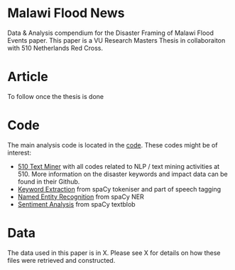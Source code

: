 # Malawi Flood News

Data & Analysis compendium for the Disaster Framing of Malawi Flood Events paper. This paper is a VU Research Masters Thesis in collaboraiton with 510 Netherlands Red Cross. 

# Article
To follow once the thesis is done

# Code
The main analysis code is located in the [code](https://github.com/hbrbailon/malawi_news/tree/main/code). These codes might be of interest:
* [510 Text Miner](https://github.com/rodekruis/text_mining/tree/master/scrape_newspapers) with all codes related to NLP / text mining activities at 510. More information on the disaster keywords and impact data can be found in their Github.
* [Keyword Extraction](https://github.com/hbrbailon/malawi_news/blob/main/code/keyword_extraction.ipynb) from spaCy tokeniser and part of speech tagging
* [Named Entity Recognition](https://github.com/hbrbailon/malawi_news/blob/main/code/ner.ipynb) from spaCy NER
* [Sentiment Analysis](https://github.com/hbrbailon/malawi_news/blob/main/code/sentiment.ipynb) from spaCy textblob

# Data
The data used in this paper is in X. Please see X for details on how these files were retrieved and constructed. 




